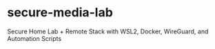 # secure-media-lab
Secure Home Lab + Remote Stack with WSL2, Docker, WireGuard, and Automation Scripts
